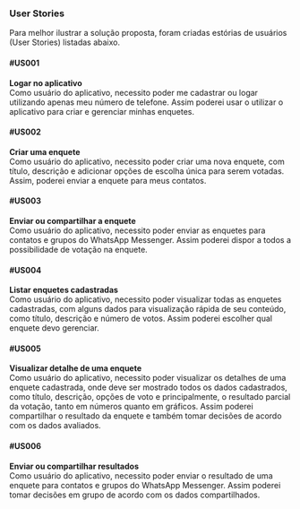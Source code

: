 ### User Stories
Para melhor ilustrar a solução proposta, foram criadas estórias de usuários (User Stories)
listadas abaixo.

#### #US001
**Logar no aplicativo**<br>
Como usuário do aplicativo, necessito poder me cadastrar ou logar utilizando apenas meu número de telefone.
Assim poderei usar o utilizar o aplicativo para criar e gerenciar minhas enquetes.


#### #US002
**Criar uma enquete**<br>
Como usuário do aplicativo, necessito poder criar uma nova enquete, com título, descrição e adicionar opções de escolha única para serem votadas.
Assim, poderei enviar a enquete para meus contatos.


#### #US003
**Enviar ou compartilhar a enquete**<br>
Como usuário do aplicativo, necessito poder enviar as enquetes para contatos e grupos do WhatsApp Messenger.
Assim poderei dispor a todos a possibilidade de votação na enquete.


#### #US004
**Listar enquetes cadastradas**<br>
Como usuário do aplicativo, necessito poder visualizar todas as enquetes cadastradas, com alguns dados para visualização rápida de seu conteúdo, como título, descrição e número de votos.
Assim poderei escolher qual enquete devo gerenciar.


#### #US005
**Visualizar detalhe de uma enquete**<br>
Como usuário do aplicativo, necessito poder visualizar os detalhes de uma enquete cadastrada, onde deve ser mostrado todos os dados cadastrados, como título, descrição, opções de voto e principalmente, o resultado parcial da votação, tanto em números quanto em gráficos.
Assim poderei compartilhar o resultado da enquete e também tomar decisões de acordo com os dados avaliados.


#### #US006
**Enviar ou compartilhar resultados**<br>
Como usuário do aplicativo, necessito poder enviar o resultado de uma enquete para contatos e grupos do WhatsApp Messenger.
Assim poderei tomar decisões em grupo de acordo com os dados compartilhados.
